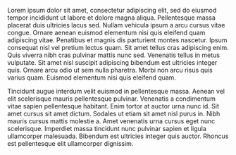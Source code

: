 Lorem ipsum dolor sit amet, consectetur adipiscing elit, sed do eiusmod tempor incididunt ut labore et dolore magna aliqua. Pellentesque massa placerat duis ultricies lacus sed. Nullam vehicula ipsum a arcu cursus vitae congue. Ornare aenean euismod elementum nisi quis eleifend quam adipiscing vitae. Penatibus et magnis dis parturient montes nascetur. Ipsum consequat nisl vel pretium lectus quam. Sit amet tellus cras adipiscing enim. Quis viverra nibh cras pulvinar mattis nunc sed. Venenatis tellus in metus vulputate. Sit amet nisl suscipit adipiscing bibendum est ultricies integer quis. Ornare arcu odio ut sem nulla pharetra. Morbi non arcu risus quis varius quam. Euismod elementum nisi quis eleifend quam.

Tincidunt augue interdum velit euismod in pellentesque massa. Aenean vel elit scelerisque mauris pellentesque pulvinar. Venenatis a condimentum vitae sapien pellentesque habitant. Enim tortor at auctor urna nunc id. Sit amet cursus sit amet dictum. Sodales ut etiam sit amet nisl purus in. Nibh mauris cursus mattis molestie a. Amet venenatis urna cursus eget nunc scelerisque. Imperdiet massa tincidunt nunc pulvinar sapien et ligula ullamcorper malesuada. Bibendum est ultricies integer quis auctor. Rhoncus est pellentesque elit ullamcorper dignissim.